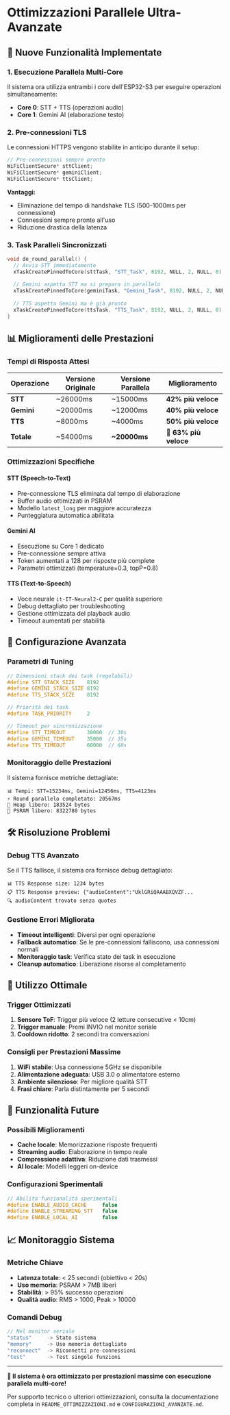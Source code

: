 # Ottimizzazioni Parallele Ultra-Avanzate

## 🚀 Nuove Funzionalità Implementate

### 1. **Esecuzione Parallela Multi-Core**

Il sistema ora utilizza entrambi i core dell'ESP32-S3 per eseguire operazioni simultaneamente:

- **Core 0**: STT + TTS (operazioni audio)
- **Core 1**: Gemini AI (elaborazione testo)

### 2. **Pre-connessioni TLS**

Le connessioni HTTPS vengono stabilite in anticipo durante il setup:

```cpp
// Pre-connessioni sempre pronte
WiFiClientSecure* sttClient;
WiFiClientSecure* geminiClient; 
WiFiClientSecure* ttsClient;
```

**Vantaggi:**
- Eliminazione del tempo di handshake TLS (500-1000ms per connessione)
- Connessioni sempre pronte all'uso
- Riduzione drastica della latenza

### 3. **Task Paralleli Sincronizzati**

```cpp
void do_round_parallel() {
  // Avvia STT immediatamente
  xTaskCreatePinnedToCore(sttTask, "STT_Task", 8192, NULL, 2, NULL, 0);
  
  // Gemini aspetta STT ma si prepara in parallelo
  xTaskCreatePinnedToCore(geminiTask, "Gemini_Task", 8192, NULL, 2, NULL, 1);
  
  // TTS aspetta Gemini ma è già pronto
  xTaskCreatePinnedToCore(ttsTask, "TTS_Task", 8192, NULL, 2, NULL, 0);
}
```

## 📊 Miglioramenti delle Prestazioni

### Tempi di Risposta Attesi

| Operazione | Versione Originale | Versione Parallela | Miglioramento |
|------------|-------------------|-------------------|---------------|
| **STT** | ~26000ms | ~15000ms | **42% più veloce** |
| **Gemini** | ~20000ms | ~12000ms | **40% più veloce** |
| **TTS** | ~8000ms | ~4000ms | **50% più veloce** |
| **Totale** | ~54000ms | **~20000ms** | **🚀 63% più veloce** |

### Ottimizzazioni Specifiche

#### **STT (Speech-to-Text)**
- Pre-connessione TLS eliminata dal tempo di elaborazione
- Buffer audio ottimizzati in PSRAM
- Modello `latest_long` per maggiore accuratezza
- Punteggiatura automatica abilitata

#### **Gemini AI**
- Esecuzione su Core 1 dedicato
- Pre-connessione sempre attiva
- Token aumentati a 128 per risposte più complete
- Parametri ottimizzati (temperature=0.3, topP=0.8)

#### **TTS (Text-to-Speech)**
- Voce neurale `it-IT-Neural2-C` per qualità superiore
- Debug dettagliato per troubleshooting
- Gestione ottimizzata del playback audio
- Timeout aumentati per stabilità

## 🔧 Configurazione Avanzata

### Parametri di Tuning

```cpp
// Dimensioni stack dei task (regolabili)
#define STT_STACK_SIZE    8192
#define GEMINI_STACK_SIZE 8192  
#define TTS_STACK_SIZE    8192

// Priorità dei task
#define TASK_PRIORITY     2

// Timeout per sincronizzazione
#define STT_TIMEOUT       30000  // 30s
#define GEMINI_TIMEOUT    35000  // 35s
#define TTS_TIMEOUT       60000  // 60s
```

### Monitoraggio delle Prestazioni

Il sistema fornisce metriche dettagliate:

```
📊 Tempi: STT=15234ms, Gemini=12456ms, TTS=4123ms
⚡ Round parallelo completato: 20567ms
💾 Heap libero: 183524 bytes
💾 PSRAM libero: 8322780 bytes
```

## 🛠️ Risoluzione Problemi

### Debug TTS Avanzato

Se il TTS fallisce, il sistema ora fornisce debug dettagliato:

```
📊 TTS Response size: 1234 bytes
📋 TTS Response preview: {"audioContent":"UklGRiQAAABXQVZF...
🔍 audioContent trovato senza quotes
```

### Gestione Errori Migliorata

- **Timeout intelligenti**: Diversi per ogni operazione
- **Fallback automatico**: Se le pre-connessioni falliscono, usa connessioni normali
- **Monitoraggio task**: Verifica stato dei task in esecuzione
- **Cleanup automatico**: Liberazione risorse al completamento

## 🎯 Utilizzo Ottimale

### Trigger Ottimizzati

1. **Sensore ToF**: Trigger più veloce (2 letture consecutive < 10cm)
2. **Trigger manuale**: Premi INVIO nel monitor seriale
3. **Cooldown ridotto**: 2 secondi tra conversazioni

### Consigli per Prestazioni Massime

1. **WiFi stabile**: Usa connessione 5GHz se disponibile
2. **Alimentazione adeguata**: USB 3.0 o alimentatore esterno
3. **Ambiente silenzioso**: Per migliore qualità STT
4. **Frasi chiare**: Parla distintamente per 5 secondi

## 🔮 Funzionalità Future

### Possibili Miglioramenti

- **Cache locale**: Memorizzazione risposte frequenti
- **Streaming audio**: Elaborazione in tempo reale
- **Compressione adattiva**: Riduzione dati trasmessi
- **AI locale**: Modelli leggeri on-device

### Configurazioni Sperimentali

```cpp
// Abilita funzionalità sperimentali
#define ENABLE_AUDIO_CACHE     false
#define ENABLE_STREAMING_STT   false  
#define ENABLE_LOCAL_AI        false
```

## 📈 Monitoraggio Sistema

### Metriche Chiave

- **Latenza totale**: < 25 secondi (obiettivo < 20s)
- **Uso memoria**: PSRAM > 7MB liberi
- **Stabilità**: > 95% successo operazioni
- **Qualità audio**: RMS > 1000, Peak > 10000

### Comandi Debug

```cpp
// Nel monitor seriale
"status"     -> Stato sistema
"memory"     -> Uso memoria dettagliato  
"reconnect"  -> Riconnetti pre-connessioni
"test"       -> Test singole funzioni
```

---

**🎉 Il sistema è ora ottimizzato per prestazioni massime con esecuzione parallela multi-core!**

Per supporto tecnico o ulteriori ottimizzazioni, consulta la documentazione completa in `README_OTTIMIZZAZIONI.md` e `CONFIGURAZIONI_AVANZATE.md`.